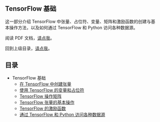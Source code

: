 ## TensorFlow 基础
这一部分介绍 TensorFlow 中张量、占位符、变量、矩阵和激励函数的创建与基本操作方法，以及如何通过 TensorFlow 和 Python 访问各种数据源。

阅读 PDF 文档，[请点我](../Doc/Manual.pdf)。

回到上级目录，[请点我](../)。

## 目录
- TensorFlow 基础
	- [在 TensorFlow 中创建张量](./tensorflow_tensor.py)
	- [使用 TensorFlow 的变量和占位符](./tensorflow_placeholders_and_variables.py)
	- [TensorFlow 操作矩阵](./tensorflow_matrices.py)
	- [TensorFlow 张量的基本操作](./tensorflow_tensor_operations.py)
	- [TensorFlow 的激励函数](./tensorflow_activation_functions.py)
	- [通过 TensorFlow 和 Python 访问各种数据源](./tensorflow_get_datasources.py)

